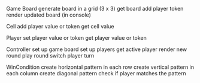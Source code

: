 Game Board
generate board in a grid (3 x 3)
get board
add player token
render updated board (in console)

Cell 
add player value or token
get cell value

Player
set player value or token
get player value or token

Controller
set up game board
set up players
get active player
render new round
play round
switch player turn

WinCondition
create horizontal pattern in each row
create vertical pattern in each column
create diagonal pattern
check if player matches the pattern